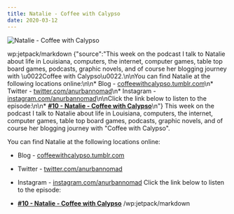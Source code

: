 ```yaml
---
title: Natalie - Coffee with Calypso
date: 2020-03-12
---
```


![Natalie - Coffee with Calypso](https://source.unsplash.com/X6cChncECA8/1600x900)

wp:jetpack/markdown {"source":"This week on the podcast I talk to Natalie about life in Louisiana, computers, the internet, computer games, table top board games, podcasts, graphic novels, and of course her blogging journey with \u0022Coffee with Calypso\u0022.\n\nYou can find Natalie at the following locations online:\n\n* Blog - [coffeewithcalypso.tumblr.com](https:\/\/coffeewithcalypso.tumblr.com)\n* Twitter - [twitter.com\/anurbannomad](https:\/\/twitter.com\/anurbannomad)\n* Instagram - [instagram.com\/anurbannomad](https:\/\/instagram.com\/anurbannomad)\n\nClick the link below to listen to the episode:\n\n* **[#10 - Natalie - Coffee with Calypso](https:\/\/anchor.fm\/jonbeckett\/episodes\/10\u002d\u002d-Natalie\u002d\u002d-Coffee-with-Calypso-ebfnn1\/a-a1mkb38)**\n"}  This week on the podcast I talk to Natalie about life in Louisiana, computers, the internet, computer games, table top board games, podcasts, graphic novels, and of course her blogging journey with "Coffee with Calypso".

You can find Natalie at the following locations online:

* Blog - [coffeewithcalypso.tumblr.com](https://coffeewithcalypso.tumblr.com)
* Twitter - [twitter.com/anurbannomad](https://twitter.com/anurbannomad)
* Instagram - [instagram.com/anurbannomad](https://instagram.com/anurbannomad)
Click the link below to listen to the episode:

* **[#10 - Natalie - Coffee with Calypso](https://anchor.fm/jonbeckett/episodes/10---Natalie---Coffee-with-Calypso-ebfnn1/a-a1mkb38)**
/wp:jetpack/markdown 